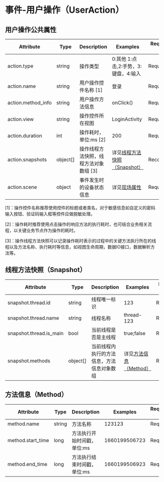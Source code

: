 
# 事件-用户操作（UserAction）

## 用户操作公共属性

| Attribute | Type | Description | Examples | Requirement Level |
| -- | -- | -- | -- | -- |
| action.type | string | 操作类型  | 0:其他 1:点击,2:手势，3:键盘，4:输入 | Required |
| action.name | string | 用户操作控件名称 [1] | 登录 | Required |
| action.method_info | string | 用户操作方法信息 | onClick() | Required |
| action.view | string | 操作控件所在视图  | LoginActivity | Required |
| action.duration | int | 操作耗时，单位:ms [2] | 200 | Required |
| action.snapshots | object[] | 操作线程方法快照，线程方法对象数组 [3] | 详见[线程方法快照（Snapshot）](#线程方法快照snapshot) | Recommended |
| action.scene | object | 事件发生时的设备状态信息 | 详见[现场属性](./common_scene.md) | Required |

[1]：操作控件名称推荐使用控件的标题或者类名，对于敏感信息如自定义的密码输入按钮、验证码输入框等控件应做脱敏处理。

[2]：操作耗时推荐使用点击操作的响应方法的执行耗时，也可结合业务相关流程，以关键业务节点作为操作的耗时。

[3]：操作线程方法快照可以记录操作耗时表示的过程中的关键方法执行所在的线程以及方法名称、执行耗时等信息，如视图生命周期，数据IO接口，数据解析方法等。

## 线程方法快照（Snapshot）

| Attribute | Type | Description | Examples | Requirement Level |
| -- | -- | -- | -- | -- |
| snapshot.thread.id | string | 线程唯一标识 | 123 | Required |
| snapshot.thread.name | string | 线程名称 | thread-123 | Recommended |
| snapshot.thread.is_main | bool | 当前线程是否是主线程 | true;false | Required |
| snapshot.methods | object[] | 当前线程内执行的方法信息，方法信息对象数组 | 详见[方法信息（Method）](#方法信息method) | Required |

## 方法信息（Method）

| Attribute | Type | Description | Examples | Requirement Level |
| -- | -- | -- | -- | -- |
| method.name | string | 方法名称 | 123123 | Required |
| method.start_time | long | 方法执行开始时间戳，单位:ms | 1660199506723 | Required |
| method.end_time | long | 方法执行结束时间戳，单位:ms | 1660199506923 | Required |
